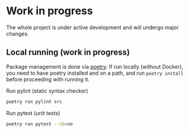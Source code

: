 # Work in progress

The whole project is under active development and will undergo major
changes.

## Local running (work in progress)

Package management is done via [poetry](https://python-poetry.org/). If run locally (without Docker),
you need to have poetry installed and on a path, and run `poetry install` before proceeding with running it.

Run pylint (static syntax checker)
```bash
poetry run pylint src
```

Run pytest (unit tests)
```bash
poetry run pytest --tb=no
```